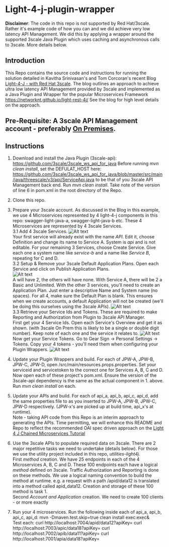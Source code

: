# Light-4-j-plugin-wrapper

**Disclaimer**: The code in this repo is not supported by Red Hat/3scale. Rather it's example code of how you can and we did achieve very low latency API Management. We did this by applying a wrapper around the supported 3scale Java Plugin which uses caching and asynchronous calls to 3scale. More details below.

## Introduction  
This Repo contains the source code and instructions for running the solution detailed in Kavitha Srinivasan's and Tom Corcoran's recent Blog [Light-4-J - with Red Hat 3scale](http://middlewareblog.redhat.com/2017/07/25/low-latency-api-management-for-microservices-framework-light-4-j-with-red-hat-3scale/). The blog outlines an approach to achieve ultra low latency API Management provided by 3scale and implemented as a Java Plugin and Wrapper for the popular Microservices Framework https://networknt.github.io/light-rest-4j/ See the blog for high level details on the approach.

## Pre-Requisite: A 3scale API Management account - preferably [On Premises](https://support.3scale.net/guides/infrastructure/onpremises20-installation).  

## Instructions
1. Download and install the Java Plugin (3scale-api): https://github.com/3scale/3scale_ws_api_for_java
   Before running *mvn clean install*, set the DEFULAT_HOST here: https://github.com/3scale/3scale_ws_api_for_java/blob/master/src/main/java/threescale/v3/api/ServiceApi.java to be that of you 3scale API Management back end.
   Run *mvn clean install*.
   Take note of the version of line 6 in pom.xml in the root directory of the Repo.

2. Clone this repo.

3. Prepare your 3scale account.
As discussed in the Blog <INSERT LINK> in this example, we use 4 Microservices represented by 4 light-4-j components in this repo: swagger-light-java-a, swagger-light-java-b etc. These 4 Microservices are represented by 4 3scale Services.  
	3.1 Add 4 3scale Services. ![Alt text](https://github.com/tnscorcoran/light-4-j-plugin-wrapper/blob/master/_images/1-3scaleServices.png)  
	Your first service will already exist with the name *API*. Edit it, choose Definition and change its name to Service A. System is *api* and is not editable.
	For your remaining 3 Services, choose Create Service. Give each one a system name like *service-b* and a name like *Service B*, repeating for C and D.  
	3.2 Setup & Remove your 3scale Default Application Plans. Open each Service and click on Publish Application Plans.  
	![Alt text](https://github.com/tnscorcoran/light-4-j-plugin-wrapper/blob/master/_images/2-Applications-PlansLink.png)  
	A will have 2, the others will have none. With Service A, there will be 2 a Basic and Unlimited. With the other 3 services, you'll need to create an Application Plan. Just enter a descriptive Name and System name (no spaces). For all 4, make sure the Default Plan is blank. This ensures when we create accounts, a default Application will not be created (we'll be doing this ourselves using the 3scale APIs).
	![Alt text](https://github.com/tnscorcoran/light-4-j-plugin-wrapper/blob/master/_images/2-Applications-PlansList.png)  
	3.3 Retrieve your Service Ids and Tokens. These are required to make Reporting and Authorization from Plugin to 3scale API Manager.  
	First get your 4 Service Ids. Open each Service's Overview and get it as shown. (with 3scale On Prem this is likely to be a single or double digit number). Keep note of each one and the service it relates to.
	![Alt text](https://github.com/tnscorcoran/light-4-j-plugin-wrapper/blob/master/_images/3-Service-Id.png)  
	Now get your Service Tokens. Go to Gear Sign -> Personal Settings -> Tokens. Copy your 4 tokens - you'll need them when configuring your Plugin Wrappers.
	![Alt text](https://github.com/tnscorcoran/light-4-j-plugin-wrapper/blob/master/_images/4-Service-tokens.png)  
	
4. Update your Plugin Wrappers and build. For each of JPW-A, JPW-B, JPW-C, JPW-D, open /src/main/resources.props.properties. Set your serviceid and servicetoken to the correct one for Services A, B, C and D. Now open each of these project's pom.xml. Ensure the version of the 3scale-api dependency is the same as the actual component in 1. above.  
Run *mvn clean install* on each.
	
5. Update your APIs and build. For each of api_a, api_b, api_c, api_d, add the same properties file to as you inserted to JPW-A, JPW-B, JPW-C, JPW-D respectively. (JPW-x's are picked up at build time, api_x's at runtime).  
Note - taking API code from this Repo is an interim approach to generating the APIs. Time permitting, we will enhance this README and Repo to reflect the recommended OAI spec driven approach on the [Light 4 J Chained Microservices Tutorial](https://networknt.github.io/light-rest-4j/tutorial/ms-chain/) 

6. Use the 3scale APIs to populate required data on 3scale. There are 2 major repetitive tasks we need to undertake (details below). For those we use the utility project included in this repo, *utilities-light4j*.  
First *method* creation. We have 25 endpoints in each of the 4 Microservices A, B, C and D. These 100 endpoints each have a logical *method* defined on 3scale. Traffic Authorization and Reporting is done on these methods. We use a logical naming convention to build the method at runtime. e.g. a request with a path /apid/data12 is translated into a method called apid_data12. Creation and storage of these 100 method is task 1.  	
Second *Account and Application* creation. We need to create 100 clients - or more exactly
	
7. Run your 4 microservices. Run the following inside each of api_a, api_b, api_c, api_d:
   mvn -Dmaven.test.skip=true clean install exec:exec&  	 
   Test each:
   		curl http://localhost:7004/apid/data12?apiKey=<apiKeyX>
   		curl http://localhost:7003/apic/data18?apiKey=<apiKeyX>
   		curl http://localhost:7002/apib/data11?apiKey=<apiKeyX>
   		curl http://localhost:7001/apia/data18?apiKey=<apiKeyX>
    			
  	


